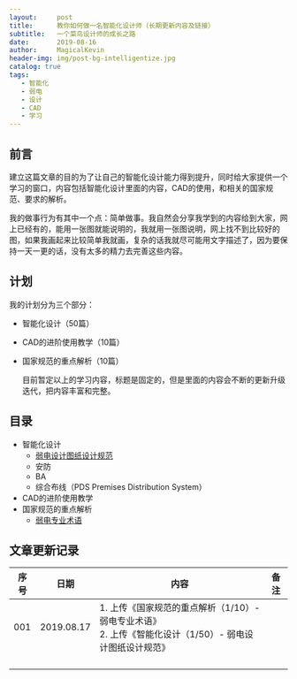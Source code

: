 ```yaml
---
layout:     post
title:      教你如何做一名智能化设计师（长期更新内容及链接）
subtitle:   一个菜鸟设计师的成长之路
date:       2019-08-16
author:     MagicalKevin
header-img: img/post-bg-intelligentize.jpg
catalog: true
tags:
   - 智能化
   - 弱电
   - 设计
   - CAD
   - 学习
---
```


## 前言

建立这篇文章的目的为了让自己的智能化设计能力得到提升，同时给大家提供一个学习的窗口，内容包括智能化设计里面的内容，CAD的使用，和相关的国家规范、要求的解析。

我的做事行为有其中一个点：简单做事。我自然会分享我学到的内容给到大家，网上已经有的，能用一张图就能说明的，我就用一张图说明，网上找不到比较好的图，如果我画起来比较简单我就画，复杂的话我就尽可能用文字描述了，因为要保持一天一更的话，没有太多的精力去完善这些内容。

## 计划

我的计划分为三个部分：

- 智能化设计（50篇）

- CAD的进阶使用教学（10篇）

- 国家规范的重点解析（10篇）

  目前暂定以上的学习内容，标题是固定的，但是里面的内容会不断的更新升级迭代，把内容丰富和完整。

  

## 目录

  * 智能化设计
      * [弱电设计图纸设计规范](https://chenxuankun.com/2019/08/16/弱电设计图纸设计规范/)
    * 安防
    * BA
    * 综合布线（PDS Premises Distribution System）
  * CAD的进阶使用教学
  * 国家规范的重点解析
    * [弱电专业术语](https://chenxuankun.com/2019/08/16/弱电专业术语/)

## 文章更新记录

| 序号 | 日期       | 内容                                                         | 备注 |
| ---- | ---------- | ------------------------------------------------------------ | ---- |
| 001  | 2019.08.17 | 1. 上传《国家规范的重点解析（1/10）-弱电专业术语》<br />2. 上传《智能化设计（1/50）- 弱电设计图纸设计规范》<br /> |      |
|      |            |                                                              |      |
|      |            |                                                              |      |
|      |            |                                                              |      |
|      |            |                                                              |      |


